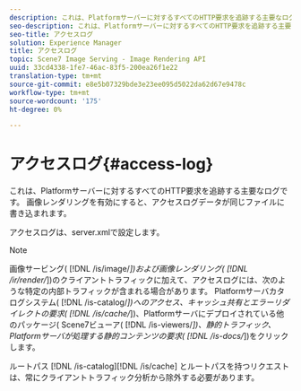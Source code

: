 ```yaml
---
description: これは、Platformサーバーに対するすべてのHTTP要求を追跡する主要なログです。 画像レンダリングを有効にすると、アクセスログデータが同じファイルに書き込まれます。
seo-description: これは、Platformサーバーに対するすべてのHTTP要求を追跡する主要なログです。 画像レンダリングを有効にすると、アクセスログデータが同じファイルに書き込まれます。
seo-title: アクセスログ
solution: Experience Manager
title: アクセスログ
topic: Scene7 Image Serving - Image Rendering API
uuid: 33cd4338-1fe7-46ac-83f5-200ea26f1e22
translation-type: tm+mt
source-git-commit: e8e5b07329bde3e23ee095d5022da62d67e9478c
workflow-type: tm+mt
source-wordcount: '175'
ht-degree: 0%

---
```



# アクセスログ{#access-log}

これは、Platformサーバーに対するすべてのHTTP要求を追跡する主要なログです。 画像レンダリングを有効にすると、アクセスログデータが同じファイルに書き込まれます。

アクセスログは、server.xmlで設定します。

>[!NOTE]
>
>画像サービング( [!DNL /is/image/*])および画像レンダリング( [!DNL /ir/render/*])のクライアントトラフィックに加えて、アクセスログには、次のような特定の内部トラフィックが含まれる場合があります。 Platformサーバカタログシステム( [!DNL /is-catalog/*])へのアクセス、キャッシュ共有とエラーリダイレクトの要求( [!DNL /is/cache/*])、Platformサーバにデプロイされている他のパッケージ( Scene7ビューア( [!DNL /is-viewers/*])、静的トラフィック、Platformサーバが処理する静的コンテンツの要求( [!DNL /is-docs/*])をクリックします。

ルートパス [!DNL /is-catalog][!DNL /is/cache] とルートパスを持つリクエストは、常にクライアントトラフィック分析から除外する必要があります。
